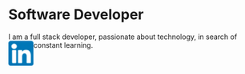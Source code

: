 # Software Developer

I am a full stack developer, passionate about technology, in search of constant learning.
<a target="_blank" href="https://www.linkedin.com/in/lucas-gallon/">
  <img align="left" alt="LinkedIN" width="50px" src="https://github.com/lcasgallon/assets/blob/master/icons/linkedin.jpg" />
  
<!--
**lcasgallon/lcasgallon** is a ✨ _special_ ✨ repository because its `README.md` (this file) appears on your GitHub profile.

Here are some ideas to get you started:

- 🔭 I’m currently working on ...
- 🌱 I’m currently learning ...
- 👯 I’m looking to collaborate on ...
- 🤔 I’m looking for help with ...
- 💬 Ask me about ...
- 📫 How to reach me: ...
- 😄 Pronouns: ...
- ⚡ Fun fact: ...
-->
